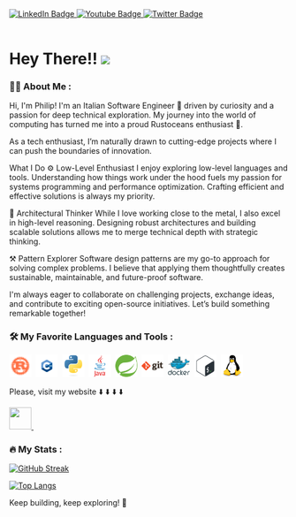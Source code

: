 
<div id="badges">
  <a href="https://www.linkedin.com/in/philip-tamb%C3%A8/">
    <img src="https://img.shields.io/badge/LinkedIn-blue?style=for-the-badge&logo=linkedin&logoColor=white" alt="LinkedIn Badge"/>
  </a>
  <a href="https://www.youtube.com/channel/UCu5lYKkP44h01DFpegYTa4w">
    <img src="https://img.shields.io/badge/YouTube-red?style=for-the-badge&logo=youtube&logoColor=white" alt="Youtube Badge"/>
  </a>
  <a href="https://twitter.com/PhilipTamb1">
    <img src="https://img.shields.io/badge/Twitter-blue?style=for-the-badge&logo=twitter&logoColor=white" alt="Twitter Badge"/>
  </a>
</div>
<div>
  <img src="https://komarev.com/ghpvc/?username=PhilipTamb&style=flat-square&color=blue" alt=""/>
</div>

<h1>
  Hey There!!
  <img src="https://media.giphy.com/media/hvRJCLFzcasrR4ia7z/giphy.gif" width="30px"/>
</h1>

<!--
<div id="header" align="center">
  <img src="https://media.giphy.com/media/dWesBcTLavkZuG35MI/giphy.gif" width="450" />
</div>
-->
### :man_technologist: About Me : 

Hi, I'm Philip!
I'm an Italian Software Engineer :pinched_fingers: driven by curiosity and a passion for deep technical exploration. My journey into the world of computing has turned me into a proud Rustoceans enthusiast 🦀.

As a tech enthusiast, I’m naturally drawn to cutting-edge projects where I can push the boundaries of innovation.

What I Do
⚙️ Low-Level Enthusiast
I enjoy exploring low-level languages and tools. Understanding how things work under the hood fuels my passion for systems programming and performance optimization. Crafting efficient and effective solutions is always my priority.

📐 Architectural Thinker
While I love working close to the metal, I also excel in high-level reasoning. Designing robust architectures and building scalable solutions allows me to merge technical depth with strategic thinking.

⚒️ Pattern Explorer
Software design patterns are my go-to approach for solving complex problems. I believe that applying them thoughtfully creates sustainable, maintainable, and future-proof software.

I'm always eager to collaborate on challenging projects, exchange ideas, and contribute to exciting open-source initiatives. Let’s build something remarkable together!

### :hammer_and_wrench: My Favorite Languages and Tools :

<div>
  <img src="icons/rust.svg" title="rust" alt="rust" width="40" height="40"/>&nbsp;
  <img src="icons/cpp.svg" title="cpp" alt="cpp" width="40" height="40"/>&nbsp;
  <img src="icons/python.svg" title="python" alt="python" width="40" height="40"/>&nbsp;
  <img src="icons/java.svg" title="java" alt="" width="40" height="40"/>&nbsp;
  <img src="icons/spring.svg" title="spring" alt="" width="40" height="40"/>&nbsp;
  <img src="icons/git.svg" title="git" alt="" width="40" height="40"/>&nbsp;
  <img src="icons/docker.svg" title="docker" alt="" width="40" height="40"/>&nbsp;
  <img src="icons/bash.svg" title="bash" alt="" width="40" height="40"/>&nbsp;
  <img src="icons/linux.svg" title="linux" alt="" width="40" height="40"/>&nbsp;
  
</div>


Please, visit my website :arrow_down: :arrow_down: :arrow_down: :arrow_down:

<a href="https://philiptamb.github.io">
  <img src="icons/home.sv" title="home"  alt="" width="40" height="40"/>&nbsp;
</a> 


### :fire: My Stats :

[![GitHub Streak](https://streak-stats.demolab.com/?user=PhilipTamb)](https://git.io/streak-stats)

[![Top Langs](https://github-readme-stats.vercel.app/api/top-langs/?username=PhilipTamb&layout=compact&theme=vision-friendly-dark)](https://github.com/anuraghazra/github-readme-stats)


Keep building, keep exploring! 🚀
